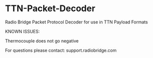 # TTN-Packet-Decoder
Radio Bridge Packet Protocol Decoder for use in TTN Payload Formats

KNOWN ISSUES:

  Thermocouple does not go negative
  
  
For questions please contact:
support.radiobridge.com
